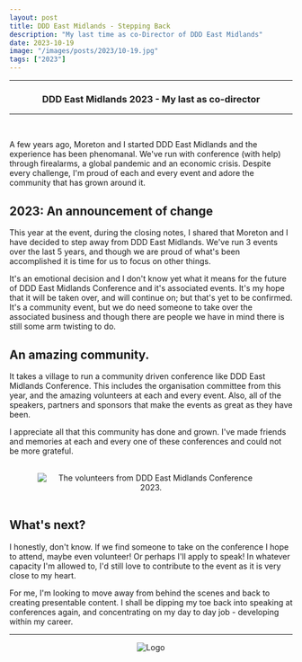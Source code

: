 ```yaml
---
layout: post
title: DDD East Midlands - Stepping Back
description: "My last time as co-Director of DDD East Midlands"
date: 2023-10-19
image: "/images/posts/2023/10-19.jpg"
tags: ["2023"]
---
```


---

<center>
<h3> DDD East Midlands 2023 - My last as co-director </h3>
</center>

---

<br/>

A few years ago, Moreton and I started DDD East Midlands and the experience has been phenomanal. We've run with conference (with help) through firealarms, a global pandemic and an economic crisis. Despite every challenge, I'm proud of each and every event and adore the community that has grown around it.

## 2023: An announcement of change

This year at the event, during the closing notes, I shared that Moreton and I have decided to step away from DDD East Midlands. We've run 3 events over the last 5 years, and though we are proud of what's been accomplished it is time for us to focus on other things.

It's an emotional decision and I don't know yet what it means for the future of DDD East Midlands Conference and it's associated events. It's my hope that it will be taken over, and will continue on; but that's yet to be confirmed. It's a community event, but we do need someone to take over the associated business and though there are people we have in mind there is still some arm twisting to do.

## An amazing community.

It takes a village to run a community driven conference like DDD East Midlands Conference. This includes the organisation committee from this year, and the amazing volunteers at each and every event. Also, all of the speakers, partners and sponsors that make the events as great as they have been.

I appreciate all that this community has done and grown. I've made friends and memories at each and every one of these conferences and could not be more grateful.

<br/>
<div style="text-align:center; width:80%; margin-left: 10%;" markdown="1">
<img src="{{site.baseurl}}/images/posts/2023/10-19/volunteers.jpg" alt="The volunteers from DDD East Midlands Conference 2023.">
</div>
<br/>

## What's next?

I honestly, don't know. If we find someone to take on the conference I hope to attend, maybe even volunteer! Or perhaps I'll apply to speak! In whatever capacity I'm allowed to, I'd still love to contribute to the event as it is very close to my heart.

For me, I'm looking to move away from behind the scenes and back to creating presentable content. I shall be dipping my toe back into speaking at conferences again, and concentrating on my day to day job - developing within my career.

---

<div style="text-align:center" markdown="1">
<img src="{{site.baseurl}}/images/logo.png" alt="Logo">
</div>
